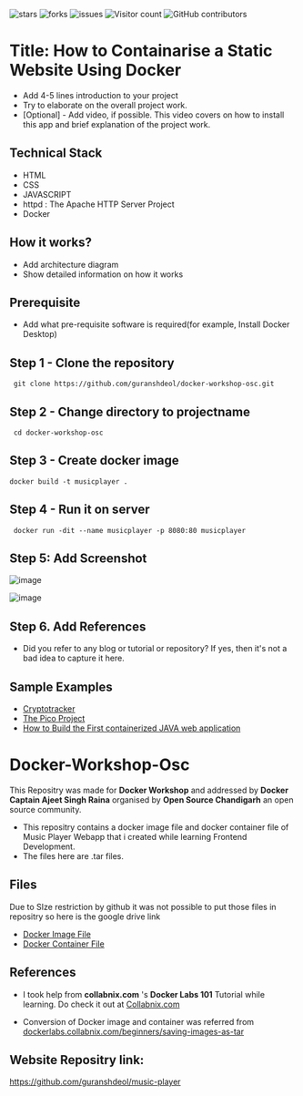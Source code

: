 ![stars](https://img.shields.io/github/stars/Open-Source-Chandigarh/project-template)
![forks](https://img.shields.io/github/forks/Open-Source-Chandigarh/project-template)
![issues](https://img.shields.io/github/issues/Open-Source-Chandigarh/project-template)
![Visitor count](https://shields-io-visitor-counter.herokuapp.com/badge?page=Open-Source-Chandigarh.project-template)
![GitHub contributors](https://img.shields.io/github/contributors/Open-Source-Chandigarh/project-template)



# Title: How to Containarise a Static Website Using Docker
- Add 4-5 lines introduction to your project
- Try to elaborate on the overall project work.
- [Optional] - Add video, if possible. This video covers on how to install this app and brief explanation of the project work.



## Technical Stack

- HTML
- CSS
- JAVASCRIPT
- httpd : The Apache HTTP Server Project
- Docker

## How it works?

- Add architecture diagram
- Show detailed information on how it works


## Prerequisite

- Add what pre-requisite software is required(for example, Install Docker Desktop)

## Step 1 - Clone the repository

```
 git clone https://github.com/guranshdeol/docker-workshop-osc.git
```

## Step 2 - Change directory to projectname

```
 cd docker-workshop-osc
```

## Step 3 - Create docker image

```
docker build -t musicplayer .
```

## Step 4 - Run it on server

```
 docker run -dit --name musicplayer -p 8080:80 musicplayer
```

## Step 5: Add Screenshot 
![image](https://user-images.githubusercontent.com/91736425/184574629-be76544c-a8bb-42eb-a777-3367d70c4da7.png)

![image](https://user-images.githubusercontent.com/91736425/184574445-5ba8aa3d-ccb2-4c94-8243-d98c0f0ad367.png)
 

## Step 6. Add References

- Did you refer to any blog or tutorial or repository? If yes, then it's not a bad idea to capture it here.


## Sample Examples
 

 - [Cryptotracker](https://github.com/Open-Source-Chandigarh/Cryptotracker)
 - [The Pico Project](https://github.com/collabnix/pico)
 - [How to Build the First containerized JAVA web application](https://github.com/dockersamples/genie-website-java)

# Docker-Workshop-Osc
This Repositry was made for **Docker Workshop** and addressed by **Docker Captain Ajeet Singh Raina** organised by **Open Source Chandigarh** an open source community.
* This repositry contains a docker image file and docker container file of Music Player Webapp that i created while learning Frontend Development.
* The files here are .tar files.

## Files 
Due to SIze restriction by github it was not possible to put those files in repositry so here is the google drive link
* [Docker Image File](https://drive.google.com/drive/folders/12Rm_GO-NcbHNnm2Uq6tc6YuLWSxRRXrT?usp=sharing)
* [Docker Container File](https://drive.google.com/drive/folders/13JnwCUZns0VuFaPjCDNdOPIFoZNmeECx?usp=sharing)

## References

* I took help from **collabnix.com** 's **Docker Labs 101** Tutorial while learning.
Do check it out at [Collabnix.com](https://www.collabnix.com)

* Conversion of Docker image and container was referred from
 [dockerlabs.collabnix.com/beginners/saving-images-as-tar](https://dockerlabs.collabnix.com/beginners/saving-images-as-tar/)


## Website Repositry link: 
https://github.com/guranshdeol/music-player

